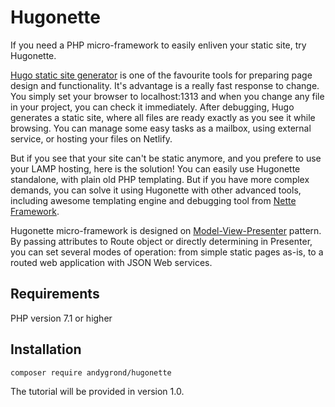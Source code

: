 # Hugonette

If you need a PHP micro-framework to easily enliven your static site, try Hugonette. 

[Hugo static site generator](https://gohugo.io) is one of the favourite tools for preparing page design and functionality. It's advantage is a really fast response to change. You simply set your browser to localhost:1313 and when you change any file in your project, you can check it immediately. After debugging, Hugo generates a static site, where all files are ready exactly as you see it while browsing. You can manage some easy tasks as a mailbox, using external service, or hosting your files on Netlify. 

But if you see that your site can't be static anymore, and you prefere to use your LAMP hosting, here is the solution! You can easily use Hugonette standalone, with plain old PHP templating. But if you have more complex demands, you can solve it using Hugonette with other advanced tools, including awesome templating engine and debugging tool from [Nette Framework](https://nette.org/en/).

Hugonette micro-framework is designed on [Model-View-Presenter](https://en.wikipedia.org/wiki/Model%E2%80%93view%E2%80%93presenter) pattern. By passing attributes to Route object or directly determining in Presenter, you can set several modes of operation: from simple static pages as-is, to a routed web application with JSON Web services. 

## Requirements

PHP version 7.1 or higher

## Installation

```
composer require andygrond/hugonette
```

The tutorial will be provided in version 1.0.
